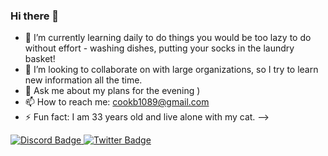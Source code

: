 ### Hi there 👋

- 🌱 I’m currently learning daily to do things you would be too lazy to do without effort - washing dishes, putting your socks in the laundry basket! 
- 👯 I’m looking to collaborate on with large organizations, so I try to learn new information all the time.
- 💬 Ask me about my plans for the evening ) 
- 📫 How to reach me: cookb1089@gmail.com
- ⚡ Fun fact: I am 33 years old and live alone with my cat. 
-->

<div id="badges">
</a>
<a href="(https://discord.com/channels/@LeviHill#6343)">
<img src="https://img.shields.io/badge/Discord-black?style=for-the-badge&logo=discord&logoColor=white" alt="Discord Badge"/>
</a>
<a href="your-twitter-URL">
<img src="https://img.shields.io/badge/Twitter-blue?style=for-the-badge&logo=twitter&logoColor=white" alt="Twitter Badge"/>
</a>
</div>


